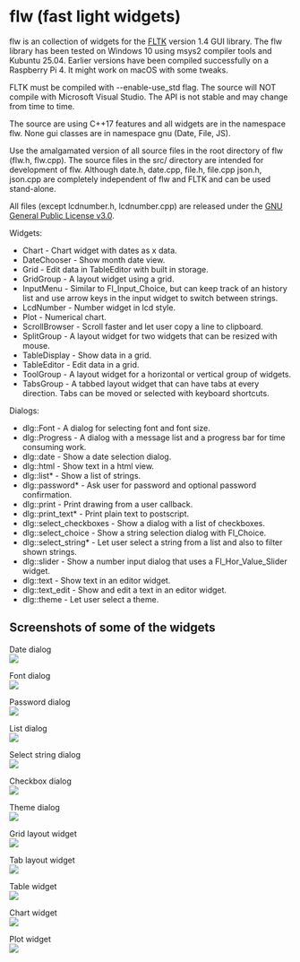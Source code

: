 # flw (fast light widgets)

flw is an collection of widgets for the [FLTK](http://www.fltk.org) version 1.4 GUI library.
The flw library has been tested on Windows 10 using msys2 compiler tools and Kubuntu 25.04.
Earlier versions have been compiled successfully on a Raspberry Pi 4.
It might work on macOS with some tweaks.

FLTK must be compiled with --enable-use_std flag.
The source will NOT compile with Microsoft Visual Studio.
The API is not stable and may change from time to time.

The source are using C++17 features and all widgets are in the namespace flw. 
None gui classes are in namespace gnu (Date, File, JS).

Use the amalgamated version of all source files in the root directory of flw (flw.h, flw.cpp). 
The source files in the src/ directory are intended for development of flw. 
Although date.h, date.cpp, file.h, file.cpp json.h, json.cpp are completely 
independent of flw and FLTK and can be used stand-alone.

All files (except lcdnumber.h, lcdnumber.cpp) are released under the [GNU General Public License v3.0](LICENSE).

Widgets:
* Chart - Chart widget with dates as x data.
* DateChooser - Show month date view.
* Grid - Edit data in TableEditor with built in storage.
* GridGroup - A layout widget using a grid.
* InputMenu - Similar to Fl_Input_Choice, but can keep track of an history list and use arrow keys in the input widget to switch between strings.
* LcdNumber - Number widget in lcd style.
* Plot - Numerical chart.
* ScrollBrowser - Scroll faster and let user copy a line to clipboard.
* SplitGroup - A layout widget for two widgets that can be resized with mouse.
* TableDisplay - Show data in a grid.
* TableEditor - Edit data in a grid.
* ToolGroup - A layout widget for a horizontal or vertical group of widgets.
* TabsGroup - A tabbed layout widget that can have tabs at every direction. Tabs can be moved or selected with keyboard shortcuts.

Dialogs:
* dlg::Font - A dialog for selecting font and font size.
* dlg::Progress - A dialog with a message list and a progress bar for time consuming work.
* dlg::date - Show a date selection dialog.
* dlg::html - Show text in a html view.
* dlg::list* - Show a list of strings.
* dlg::password* - Ask user for password and optional password confirmation.
* dlg::print - Print drawing from a user callback.
* dlg::print_text* - Print plain text to postscript.
* dlg::select_checkboxes - Show a dialog with a list of checkboxes.
* dlg::select_choice - Show a string selection dialog with Fl_Choice.
* dlg::select_string* - Let user select a string from a list and also to filter shown strings.
* dlg::slider - Show a number input dialog that uses a Fl_Hor_Value_Slider widget.
* dlg::text - Show text in an editor widget.
* dlg::text_edit - Show and edit a text in an editor widget.
* dlg::theme - Let user select a theme.

## Screenshots of some of the widgets

Date dialog<br>
<img src="documentation/images/date_dialog.png"/>

Font dialog<br>
<img src="documentation/images/font_dialog.png"/>

Password dialog<br>
<img src="documentation/images/password_dialog.png"/>

List dialog<br>
<img src="documentation/images/list_dialog.png"/>

Select string dialog<br>
<img src="documentation/images/select_string_dialog.png"/>

Checkbox dialog<br>
<img src="documentation/images/select_checkboxes_dialog.png"/>

Theme dialog<br>
<img src="documentation/images/theme_dialog.png"/>

Grid layout widget<br>
<img src="documentation/images/gridgroup.png"/>

Tab layout widget<br>
<img src="documentation/images/tabsgroup.png"/>

Table widget<br>
<img src="documentation/images/tableeditor.png"/>

Chart widget<br>
<img src="documentation/images/chart.png"/>

Plot widget<br>
<img src="documentation/images/plot.png"/>
